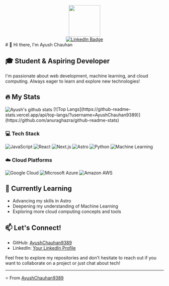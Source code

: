 <div id="header" align="center">
  <img src="https://media.giphy.com/media/M9gbBd9nbDrOTu1Mqx/giphy.gif" width="100"/>
  <div id="badges">
  <a href="https://www.linkedin.com/in/ayush-chauhan-a05687303/">
    <img src="https://img.shields.io/badge/LinkedIn-blue?style=for-the-badge&logo=linkedin&logoColor=white" alt="LinkedIn Badge"/>
  </a>
</div>
  <img src="https://komarev.com/ghpvc/?username=AyushChauhan9389&style=flat-square&color=blue" alt=""/>
</div>
# 👋 Hi there, I'm Ayush Chauhan

## 🎓 Student & Aspiring Developer

I'm passionate about web development, machine learning, and cloud computing. Always eager to learn and explore new technologies!

## 🔥 My Stats

<img align="center" src="http://github-readme-streak-stats.herokuapp.com?user=AyushChauhan9389&theme=dark&background=000000" alt="Ayush's github stats" />
[![Top Langs](https://github-readme-stats.vercel.app/api/top-langs/?username=AyushChauhan9389)](https://github.com/anuraghazra/github-readme-stats)



### 💻 Tech Stack

![JavaScript](https://img.shields.io/badge/-JavaScript-F7DF1E?style=flat-square&logo=javascript&logoColor=black)
![React](https://img.shields.io/badge/-React-61DAFB?style=flat-square&logo=react&logoColor=black)
![Next.js](https://img.shields.io/badge/-Next.js-000000?style=flat-square&logo=next.js&logoColor=white)
![Astro](https://img.shields.io/badge/-Astro-FF5D01?style=flat-square&logo=astro&logoColor=white)
![Python](https://img.shields.io/badge/-Python-3776AB?style=flat-square&logo=python&logoColor=white)
![Machine Learning](https://img.shields.io/badge/-Machine%20Learning-01D277?style=flat-square&logo=python&logoColor=white)

### ☁️ Cloud Platforms

![Google Cloud](https://img.shields.io/badge/-Google%20Cloud-4285F4?style=flat-square&logo=google-cloud&logoColor=white)
![Microsoft Azure](https://img.shields.io/badge/-Microsoft%20Azure-0089D6?style=flat-square&logo=microsoft-azure&logoColor=white)
![Amazon AWS](https://img.shields.io/badge/-Amazon%20AWS-232F3E?style=flat-square&logo=amazon-aws&logoColor=white)

## 🌱 Currently Learning

- Advancing my skills in Astro
- Deepening my understanding of Machine Learning
- Exploring more cloud computing concepts and tools


## 📫 Let's Connect!

- GitHub: [AyushChauhan9389](https://github.com/AyushChauhan9389)
- LinkedIn: [Your LinkedIn Profile](https://www.linkedin.com/in/ayush-chauhan-a05687303/)

Feel free to explore my repositories and don't hesitate to reach out if you want to collaborate on a project or just chat about tech!

---

⭐️ From [AyushChauhan9389](https://github.com/AyushChauhan9389)


